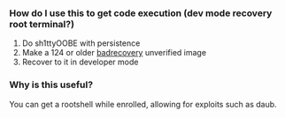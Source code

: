 ### How do I use this to get code execution (dev mode recovery root terminal?)
1.  Do sh1ttyOOBE with persistence
2.  Make a 124 or older [badrecovery](https://github.com/BinBashBanana/badrecovery) unverified image
3.  Recover to it in developer mode
### Why is this useful? 
You can get a rootshell while enrolled, allowing for exploits such as daub.
